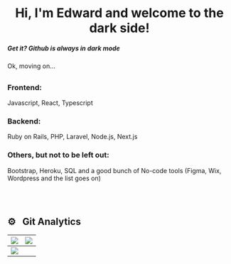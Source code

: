 <h1 align="center">Hi, I'm Edward and welcome to the dark side!</h1>
<h5 align="left">Get it? Github is always in dark mode</h4>
<p align="left">
	Ok, moving on...
</p>
<h2 align="left"Some languages and frameworks I have come across, some more dear than others.</h3>

<h3 align="left">Frontend:</h3>
<p align="left">
	Javascript, React, Typescript
</p>

<h3 align="left">Backend:</h3>
<p align="left">
	Ruby on Rails, PHP, Laravel, Node.js, Next.js
</p>

<h3 align="left">Others, but not to be left out:</h3>
<p align="left">
	Bootstrap, Heroku, SQL and a good bunch of No-code tools (Figma, Wix, Wordpress and the list goes on)
</p>

<br><br>
## ⚙️ &nbsp; Git Analytics

<img src="https://github-readme-stats.vercel.app/api?username=Edwardtoonela&&show_icons=true&count_private=true&theme=github_dark">|<img src="https://github-readme-streak-stats.herokuapp.com/?user=Edwardtoonela&theme=blueberry_duo"/>
|---|---|
<img src="https://github-readme-stats.vercel.app/api/top-langs/?username=Edwardtoonela&layout=compact&theme=github_dark"/>|




